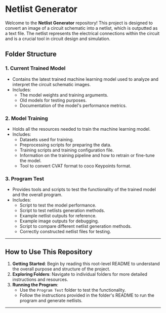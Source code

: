 # **Netlist Generator**

Welcome to the **Netlist Generator** repository! This project is designed to convert an image of a circuit schematic into a netlist, which is outputted as a text file. The netlist represents the electrical connections within the circuit and is a crucial tool in circuit design and simulation.

## **Folder Structure**

### **1. Current Trained Model**
- Contains the latest trained machine learning model used to analyze and interpret the circuit schematic images.
- Includes:
  - The model weights and training arguments.
  - Old models for testing purposes.
  - Documentation of the model's performance metrics.

### **2. Model Training**
- Holds all the resources needed to train the machine learning model.
- Includes:
  - Datasets used for training.
  - Preprocessing scripts for preparing the data.
  - Training scripts and training configuration file.
  - Information on the training pipeline and how to retrain or fine-tune the model.
  - Tool to convert CVAT format to coco Keypoints format.

### **3. Program Test**
- Provides tools and scripts to test the functionality of the trained model and the overall program.
- Includes:
  - Script to test the model performance.
  - Script to test netlists generation methods.
  - Example netlist outputs for reference.
  - Example image outputs for debugging.
  - Script to compare different netlist generation methods.
  - Correctly constructed netlist files for testing.

---

## **How to Use This Repository**

1. **Getting Started**: Begin by reading this root-level README to understand the overall purpose and structure of the project.
2. **Exploring Folders**: Navigate to individual folders for more detailed instructions and resources.
3. **Running the Program**:
   - Use the `Program Test` folder to test the functionality.
   - Follow the instructions provided in the folder's README to run the program and generate netlists.

---
